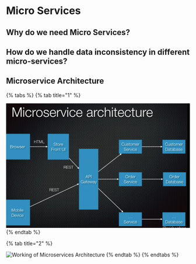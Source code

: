 # Micro Services

## Why do we need Micro Services?

## How do we handle data inconsistency in different micro-services?

## Microservice Architecture

{% tabs %}
{% tab title="1" %}


![](../.gitbook/assets/image%20%28101%29.png)
{% endtab %}

{% tab title="2" %}


![Working of Microservices Architecture](https://d1jnx9ba8s6j9r.cloudfront.net/blog/wp-content/uploads/2018/06/archi.png)
{% endtab %}
{% endtabs %}

